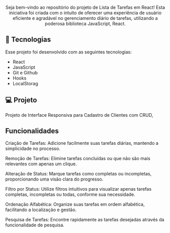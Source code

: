 
<p align="center">
  <a>Seja bem-vindo ao repositório do projeto de Lista de Tarefas em React! Esta iniciativa foi criada com o intuito de oferecer uma experiência de usuário eficiente e agradável no gerenciamento diário de tarefas, utilizando a poderosa biblioteca JavaScript, React.
</p>



## 🚀 Tecnologias

Esse projeto foi desenvolvido com as seguintes tecnologias:

- React
- JavaScript
- Git e Github
- Hooks
- LocalStorag
  
## 💻 Projeto
Projeto de Interface Responsiva para Cadastro de Clientes com CRUD,

## Funcionalidades

Criação de Tarefas: Adicione facilmente suas tarefas diárias, mantendo a simplicidade no processo.

Remoção de Tarefas: Elimine tarefas concluídas ou que não são mais relevantes com apenas um clique.

Alteração de Status: Marque tarefas como completas ou incompletas, proporcionando uma visão clara do progresso.

Filtro por Status: Utilize filtros intuitivos para visualizar apenas tarefas completas, incompletas ou todas, conforme sua necessidade.

Ordenação Alfabética: Organize suas tarefas em ordem alfabética, facilitando a localização e gestão.

Pesquisa de Tarefas: Encontre rapidamente as tarefas desejadas através da funcionalidade de pesquisa.
